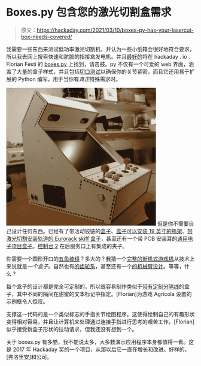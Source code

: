 # Boxes.py 包含您的激光切割盒需求

> 原文：<https://hackaday.com/2021/03/10/boxes-py-has-your-lasercut-box-needs-covered/>

我需要一些东西来测试低功率激光切割机，并认为一些小纸箱会很好地符合要求，所以我去网上搜索快速和肮脏的指接盒发电机。并且[最好的](https://hackaday.io/project/10649-boxespy)将在 hackaday . io . Florian Festi 的 [boxes.py](https://www.festi.info/boxes.py/index.html) 上找到，请击鼓。py 不仅有一个可爱的 web 界面，涵盖了大量的盒子样式，并且包括[切口测试](https://www.festi.info/boxes.py/BurnTest?language=en)以确保你的关节紧密，而且它还用易于扩展的 Python 编写，用于当你有*真正*特殊需求时。

[![](img/9f10aa4b3755b6a30e72645f30c8d24f.png)](https://hackaday.com/wp-content/uploads/2021/03/7981541478995469362.jpg) 但是你不需要自己设计任何东西。已经有了带活动铰链的[盒子](https://www.festi.info/boxes.py/FlexBox?language=en)、[盒子可以安装 19 英寸的机架](https://www.festi.info/boxes.py/Rack19Box?language=en)、[带激光切割安装轨道的 Eurorack skiff 盒子](https://www.festi.info/boxes.py/EuroRackSkiff?language=en)，甚至还有一个带 PCB 安装耳的[通用电子项目盒子](https://www.festi.info/boxes.py/ElectronicsBox?language=en)。[控制台 2](https://www.festi.info/boxes.py/Console2?language=en) 在后服务口上有集成的夹子。

你需要一个圆形开口的[五角棱镜](https://www.festi.info/boxes.py/RegularBox?language=en)？多大的？我猜一个[完整的街机式游戏机](https://www.festi.info/boxes.py/Arcade?language=en)从技术上来说就是*一个盒子*。自然也有[的齿轮系](https://www.festi.info/boxes.py/Planetary2?language=en)，甚至还有一个[的机械臂设计](https://www.festi.info/boxes.py/RobotArm?language=en)。等等，什么？

每个盒子的设计都是完全可定制的，所以很容易制作类似于[带有定制分隔线](https://www.festi.info/boxes.py/TrayLayout?language=en)的盒子，其中不同的隔间在甜蜜的文本标记中指定。[Florian]为游戏 Agricola 设置的示例框令人惊叹。

支撑这一代码的是一个类似标志的手指关节绘图程序。这使得绘制自己的有趣形状变得相对容易，并且让计算机来处理通过连接手指进行思考的艰苦工作。[Florian]似乎接受新盒子形状的拉动请求，但我还没有想到一个。

关于 boxes.py 有多酷，我不能说太多，大多数演示应用程序本身都值得一看。这是 2017 年 Hackaday 奖的一个项目，从那以后它一直在增长和改进。好样的，[弗洛里安]和公司。